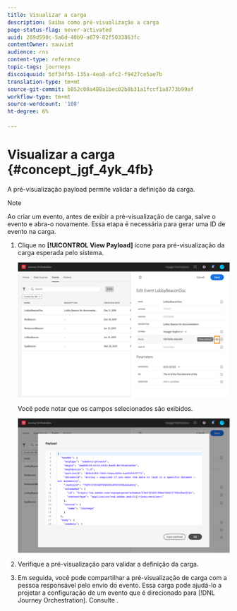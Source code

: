```yaml
---
title: Visualizar a carga
description: Saiba como pré-visualização a carga
page-status-flag: never-activated
uuid: 269d590c-5a6d-40b9-a879-02f5033863fc
contentOwner: sauviat
audience: rns
content-type: reference
topic-tags: journeys
discoiquuid: 5df34f55-135a-4ea8-afc2-f9427ce5ae7b
translation-type: tm+mt
source-git-commit: b852c08a488a1bec02b8b31a1fccf1a8773b99af
workflow-type: tm+mt
source-wordcount: '108'
ht-degree: 6%

---
```




# Visualizar a carga {#concept_jgf_4yk_4fb}

A pré-visualização payload permite validar a definição da carga.

>[!NOTE]
>
>Ao criar um evento, antes de exibir a pré-visualização de carga, salve o evento e abra-o novamente. Essa etapa é necessária para gerar uma ID de evento na carga.

1. Clique no **[!UICONTROL View Payload]** ícone para pré-visualização da carga esperada pelo sistema.

   ![](../assets/journey13.png)

   Você pode notar que os campos selecionados são exibidos.

   ![](../assets/journey14.png)

1. Verifique a pré-visualização para validar a definição da carga.

1. Em seguida, você pode compartilhar a pré-visualização de carga com a pessoa responsável pelo envio do evento. Essa carga pode ajudá-lo a projetar a configuração de um evento que é direcionado para [!DNL Journey Orchestration]. Consulte [](../event/additional-steps-to-send-events-to-journey-orchestration.md).
